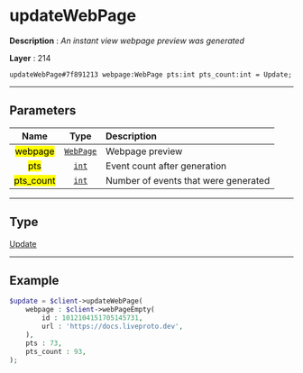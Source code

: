 # updateWebPage

**Description** : *An instant view webpage preview was generated*

**Layer** : 214

```tl
updateWebPage#7f891213 webpage:WebPage pts:int pts_count:int = Update;
```

---

## Parameters

| Name | Type | Description |
| :---: | :---: | :--- |
| <mark>webpage</mark> | [`WebPage`](type/WebPage) | Webpage preview |
| <mark>pts</mark> | [`int`](type/int) | Event count after generation |
| <mark>pts_count</mark> | [`int`](type/int) | Number of events that were generated |

---

## Type

[Update](type/Update)

---

## Example

```php
$update = $client->updateWebPage(
	webpage : $client->webPageEmpty(
		id : 1012104151705145731,
		url : 'https://docs.liveproto.dev',
	),
	pts : 73,
	pts_count : 93,
);
```